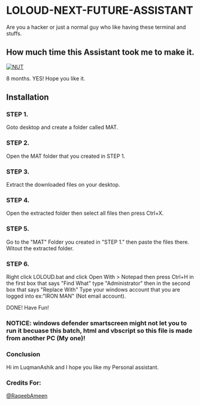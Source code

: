 # LOLOUD-NEXT-FUTURE-ASSISTANT
Are you a hacker or just a normal guy who like having these terminal and stuffs. 

## How much time this Assistant took me to make it.

[![NUT](https://img.youtube.com/vi/iUXAHc-ABoY/0.jpg)](https://www.youtube.com/watch?v=iUXAHc-ABoY)

8 months. YES! Hope you like it.

## Installation

### STEP 1.

Goto desktop and create a folder called MAT.

### STEP 2.

Open the MAT folder that you created in STEP 1.

### STEP 3.

Extract the downloaded files on your desktop.

### STEP 4.

Open the extracted folder then select all files then press Ctrl+X.

### STEP 5.

Go to the "MAT" Folder you created in "STEP 1." then paste the files there. Witout the extracted folder.

### STEP 6.

Right click LOLOUD.bat and click Open With > Notepad then press Ctrl+H in the first box that says "Find What" type "Administrator" then in the second box that says "Replace With"
Type your windows account that you are logged into ex:"IRON MAN" (Not email account).

DONE! Have Fun!

### NOTICE: windows defender smartscreen might not let you to run it becuase this batch, html and vbscript so this file is made from another PC (My one)!

### Conclusion

Hi im LuqmanAshik and I hope you like my Personal assistant.

### Credits For:

[@RaqeebAmeen](https://github.com/RaqeebAmeen)
